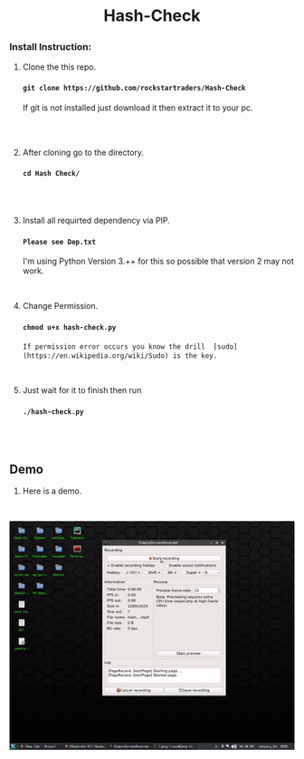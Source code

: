 <h1><p align="center">
Hash-Check
</p></h1>



 ### Install Instruction: 

1. Clone the this repo. 
    #### `git clone https://github.com/rockstartraders/Hash-Check`

   If git is not installed just download it then extract it to your pc.
<br>
<br>
 
 2. After cloning go to the directory.

      #### `cd Hash Check/`

<br>
<br>

   3. Install all requirted dependency via PIP.

      #### `Please see Dep.txt`
         I'm using Python Version 3.++ for this so possible that version 2 may not work.

<br>

  4. Change Permission.

      #### `chmod u+x hash-check.py`
         If permission error occurs you know the drill  [sudo](https://en.wikipedia.org/wiki/Sudo) is the key.

<br>

5. Just wait for it to finish then run 
      #### `./hash-check.py`

<br>
<br>

>>

 ## Demo

 1. Here is a demo. 
 <br>

  ![alt text](img/hash-check.gif)

<br>
